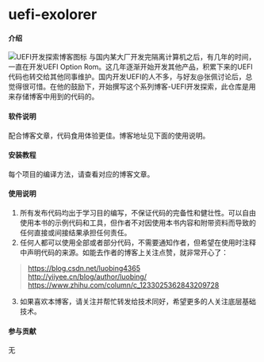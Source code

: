 # uefi-exolorer

#### 介绍
![UEFI开发探索博客图标](https://gitee.com/luobing4365/uefi-exolorer/blob/master/mygiteepic/logo-robin.png)
与国内某大厂开发完隔离计算机之后，有几年的时间，一直在开发UEFI Option Rom。这几年逐渐开始开发其他产品，积累下来的UEFI代码也转交给其他同事维护。国内开发UEFI的人不多，与好友@张佩讨论后，总觉得很可惜。在他的鼓励下，开始撰写这个系列博客-UEFI开发探索，此仓库是用来存储博客中用到的代码的。

#### 软件说明
配合博客文章，代码食用体验更佳。博客地址见下面的使用说明。

#### 安装教程

每个项目的编译方法，请查看对应的博客文章。

#### 使用说明

1.  所有发布代码均出于学习目的编写，不保证代码的完备性和健壮性。可以自由使用本书的示例代码和工具，但作者不对因使用本书内容和附带资料而导致的任何直接或间接结果承担任何责任。
2.  任何人都可以使用全部或者部分代码，不需要通知作者，但希望在使用时注释中声明代码的来源。如能去作者的博客上关注点赞，就非常开心了：
>https://blog.csdn.net/luobing4365<br>
>http://yiiyee.cn/blog/author/luobing/<br>
>https://www.zhihu.com/column/c_1233025362843209728<br>
3.  如果喜欢本博客，请关注并帮忙转发给技术同好，希望更多的人关注底层基础技术。

#### 参与贡献

无


